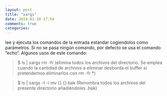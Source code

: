```yaml
---
layout: post
title: "xargs"
date: 2014-01-28 17:54
comments: true
categories: 
---
```

lee y ejecuta los comandos de la entrada estándar cogiendolos como parámetros. Si no se pasa ningún comando, por defecto se usa el comando “echo”. Algunos usos de este comando:

>$ ls | xargs rm -fr (elimina todos los archivos del directorio. Se emplea cuando la cantidad de archivos a eliminar desborda el buffer si pretendemos eliminarlos con rm -fr *)

>$ ls | xargs -t -i mv {} {}.bak (Renombra todos los archivos del presente directorio añadiéndoles .bak)

